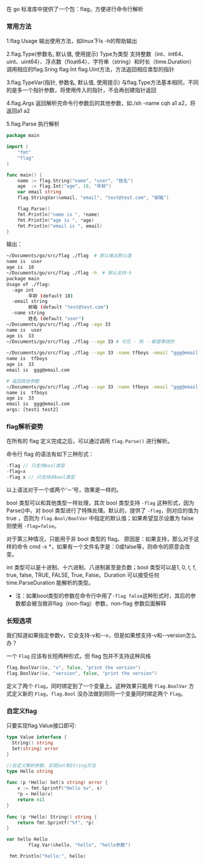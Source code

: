 在 go 标准库中提供了一个包：flag，方便进行命令行解析



### 常用方法


1.flag.Usage
输出使用方法，如linux下ls -h的帮助输出

2.flag.Type(参数名, 默认值, 使用提示)
Type为类型 支持整数（int、int64、uint、uint64）、浮点数（float64）、字符串（string）和时长（time.Duration）
调用相应的flag.Sring flag.Int flag.Uint方法，方法返回相应类型的指针

3.flag.TypeVar(指针, 参数名, 默认值, 使用提示)
与flag.Type方法基本相同，不同的是多一个指针参数，将使用传入的指针，不会再创建指针返回

4.flag.Args
返回解析完命令行参数后的其他参数，如./sh -name cqh  a1 a2，将返回a1 a2

5.flag.Parse
执行解析




```go
package main

import (
    "fmt"
    "flag"
)

func main() {
    name := flag.String("name", "user", "姓名")
    age  := flag.Int("age", 18, "年龄")
    var email string
    flag.StringVar(&email, "email", "test@test.com", "邮箱")

    flag.Parse()
    fmt.Println("name is ", *name)
    fmt.Println("age is ", *age)
    fmt.Println("email is ", email)
}
```

输出：

```sh
~/Documents/go/src/flag ./flag  # 默认输出默认值
name is  user
age is  18
~/Documents/go/src/flag ./flag -h  # 默认支持-h
package main
Usage of ./flag:
  -age int
    	年龄 (default 18)
  -email string
    	邮箱 (default "test@test.com")
  -name string
    	姓名 (default "user")
~/Documents/go/src/flag ./flag -age 33
name is  user
age is  33
~/Documents/go/src/flag ./flag --age 33 # 可见 - 和 --都是等效的
          
~/Documents/go/src/flag ./flag --age 33 -name tfboys -email "ggg@email.com"
name is  tfboys
age is  33
email is  ggg@email.com

# 返回其他参数
~/Documents/go/src/flag ./flag --age 33 -name tfboys -email "ggg@email.com" test1 test2 
name is  tfboys
age is  33
email is  ggg@email.com
args: [test1 test2]
```





### flag解析姿势

在所有的 flag 定义完成之后，可以通过调用 `flag.Parse()` 进行解析。

命令行 flag 的语法有如下三种形式：

```cpp
-flag // 只支持bool类型
-flag=x
-flag x // 只支持非bool类型
```

以上语法对于一个或两个‘－’号，效果是一样的。

bool 类型可以和其他类型一样处理，其次 bool 类型支持 `-flag` 这种形式，因为Parse()中，对 bool 类型进行了特殊处理。默认的，提供了 `-flag`，则对应的值为 true ，否则为 `flag.Bool/BoolVar` 中指定的默认值；如果希望显示设置为 false 则使用 `-flag=false`。

对于第三种情况，只能用于非 bool 类型的 flag。 原因是：如果支持，那么对于这样的命令 cmd -x *，如果有一个文件名字是：0或false等，则命令的原意会改变。

int 类型可以是十进制、十六进制、八进制甚至是负数；bool 类型可以是1, 0, t, f, true, false, TRUE, FALSE, True, False。Duration 可以接受任何 time.ParseDuration 能解析的类型。

- 注：如果bool类型的参数在命令行中用了`-flag false`这种形式时，其后的参数都会被当做非flag（non-flag）参数，non-flag 参数后面解释



### 长短选项

我们知道如果指定参数v，它会支持-v和--v，但是如果想支持-v和--version怎么办？

一个 `Flag` 应该有长短两种形式，但 flag 包并不支持这种风格

```go
flag.BoolVar(&v, "v", false, "print the version")
flag.BoolVar(&v, "version", false, "print the version")
```

定义了两个 `Flag`，同时绑定到了一个变量上。这种效果只能用 `flag.BoolVar` 方式定义新的 `Flag`，`flag.Bool` 没办法做到将同一个变量同时绑定两个 `Flag`。





### 自定义flag

只要实现flag.Value接口即可:

```go
type Value interface {
  String() string
  Set(string) error
}

//自定义解析参数，实现Set和String方法
type Hello string
 
func (p *Hello) Set(s string) error {
    v := fmt.Sprintf("Hello %v", s)
    *p = Hello(v)
    return nil
}
 
func (p *Hello) String() string {
    return fmt.Sprintf("%f", *p)
}

var hello Hello
		flag.Var(&hello, "hello", "hello参数")

 fmt.Println("hello:", hello)
```

